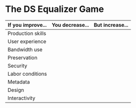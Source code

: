 # The DS Equalizer Game

| If you improve...  | You decrease...| But increase... |
|---|---|---|
| Production skills |   |   |   
| User experience |   |   |
| Bandwidth use |   |   |  
| Preservation | | |
| Security | | |
| Labor conditions | | |
| Metadata| | |
| Design | |
| Interactivity | | 
